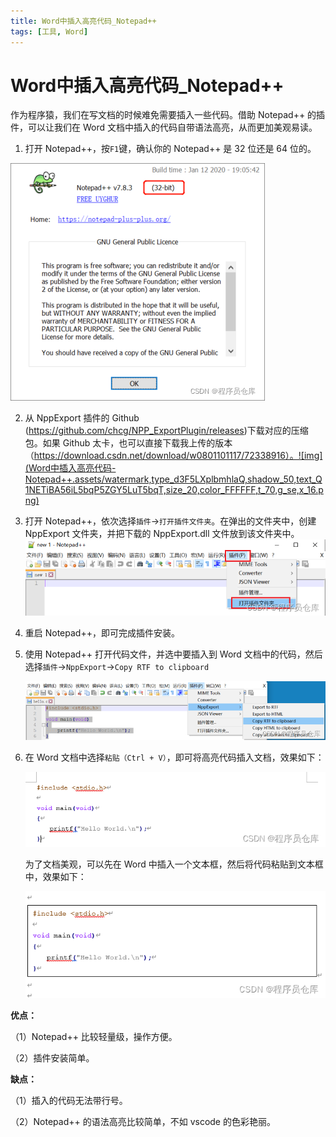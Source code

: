 ```yaml
---
title: Word中插入高亮代码_Notepad++
tags: [工具, Word]
---
```


# Word中插入高亮代码_Notepad++

作为程序猿，我们在写文档的时候难免需要插入一些代码。借助 Notepad++ 的插件，可以让我们在 Word 文档中插入的代码自带语法高亮，从而更加美观易读。

1. 打开 Notepad++，按`F1`键，确认你的 Notepad++ 是 32 位还是 64 位的。

![img](Word中插入高亮代码-Notepad++.assets/watermark,type_d3F5LXplbmhlaQ,shadow_50,text_Q1NETiBA56iL5bqP5ZGY5LuT5bqT,size_12,color_FFFFFF,t_70,g_se,x_16.png)

2. 从 NppExport 插件的 Github (https://github.com/chcg/NPP_ExportPlugin/releases)下载对应的压缩包。如果 Github 太卡，也可以直接下载我上传的版本（https://download.csdn.net/download/w0801101117/72338916）。![img](Word中插入高亮代码-Notepad++.assets/watermark,type_d3F5LXplbmhlaQ,shadow_50,text_Q1NETiBA56iL5bqP5ZGY5LuT5bqT,size_20,color_FFFFFF,t_70,g_se,x_16.png)

3. 打开 Notepad++，依次选择`插件`->`打开插件文件夹`。在弹出的文件夹中，创建 NppExport 文件夹，并把下载的 NppExport.dll 文件放到该文件夹中。![img](Word中插入高亮代码-Notepad++.assets/watermark,type_d3F5LXplbmhlaQ,shadow_50,text_Q1NETiBA56iL5bqP5ZGY5LuT5bqT,size_20,color_FFFFFF,t_70,g_se,x_16-165968658609317.png)

4. 重启 Notepad++，即可完成插件安装。

5. 使用 Notepad++ 打开代码文件，并选中要插入到 Word 文档中的代码，然后选择`插件`->`NppExport`->`Copy RTF to clipboard`

   ![img](Word中插入高亮代码-Notepad++.assets/watermark,type_d3F5LXplbmhlaQ,shadow_50,text_Q1NETiBA56iL5bqP5ZGY5LuT5bqT,size_20,color_FFFFFF,t_70,g_se,x_16-165968665881020.png)

6. 在 Word 文档中选择`粘贴（Ctrl + V）`，即可将高亮代码插入文档，效果如下：

   ![img](Word中插入高亮代码-Notepad++.assets/watermark,type_d3F5LXplbmhlaQ,shadow_50,text_Q1NETiBA56iL5bqP5ZGY5LuT5bqT,size_20,color_FFFFFF,t_70,g_se,x_16-165968668048423.png)

   为了文档美观，可以先在 Word 中插入一个文本框，然后将代码粘贴到文本框中，效果如下：

   ![img](Word中插入高亮代码-Notepad++.assets/watermark,type_d3F5LXplbmhlaQ,shadow_50,text_Q1NETiBA56iL5bqP5ZGY5LuT5bqT,size_19,color_FFFFFF,t_70,g_se,x_16.png)



**优点：**

（1）Notepad++ 比较轻量级，操作方便。

（2）插件安装简单。

**缺点：**

（1）插入的代码无法带行号。

（2）Notepad++ 的语法高亮比较简单，不如 vscode 的色彩艳丽。